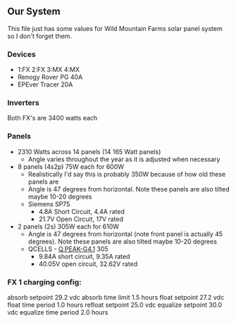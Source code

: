 ## Our System
This file just has some values for Wild Mountain Farms solar panel system so I don't forget them.

### Devices
* 1:FX 2:FX 3:MX 4:MX
* Renogy Rover PG 40A
* EPEver Tracer 20A

### Inverters
Both FX's are 3400 watts each

### Panels
* 2310 Watts across 14 panels (14 165 Watt panels)
  * Angle varies throughout the year as it is adjusted when necessary
* 8 panels (4s2p) 75W each for 600W
  * Realistically I'd say this is probably 350W because of how old these panels are
  * Angle is 47 degrees from horizontal. Note these panels are also tilted maybe 10-20 degrees
  * Siemens SP75
    * 4.8A Short Circuit, 4.4A rated
    * 21.7V Open Circuit, 17V rated
* 2 panels (2s) 305W each for 610W
  * Angle is 47 degrees from horizontal (note front panel is actually 45 degrees). Note these panels are also tilted maybe 10-20 degrees
  * QCELLS - [Q.PEAK-G4.1](https://www.q-cells.us/en/main/products/solar_panels/residential/residential03.html) 305
    * 9.84A short circuit, 9.35A rated
    * 40.05V open circuit, 32.62V rated

### FX 1 charging config:
absorb setpoint 29.2 vdc
absorb time limit 1.5 hours
float setpoint 27.2 vdc
float time period 1.0 hours
refloat setpoint 25.0 vdc
equalize setpoint 30.0 vdc
equalize time period 2.0 hours
